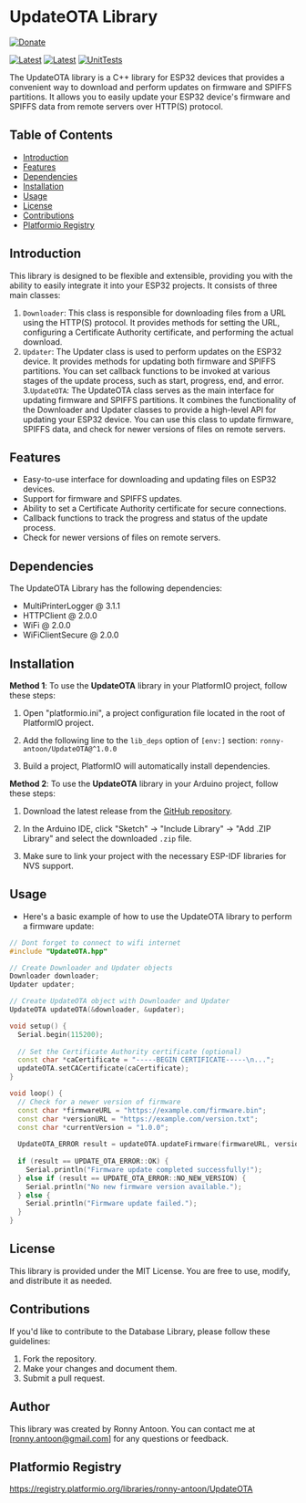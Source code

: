 # UpdateOTA Library

[![Donate](https://img.shields.io/badge/Donate-PayPal-green.svg)](https://www.paypal.com/donate/?hosted_button_id=BACPRJTAU4G4E)

[![Latest](https://img.shields.io/github/v/tag/ronny-antoon/UpdateOTA?color=red&label=last+release)](https://github.com/ronny-antoon/UpdateOTA/releases)
[![Latest](https://badges.registry.platformio.org/packages/ronny-antoon/library/UpdateOTA.svg)](https://registry.platformio.org/libraries/ronny-antoon/UpdateOTA)
[![UnitTests](https://github.com/ronny-antoon/UpdateOTA/actions/workflows/build-and-test-embeded.yaml/badge.svg)](https://github.com/ronny-antoon/UpdateOTA/actions/workflows/build-and-test-embeded.yaml)

The UpdateOTA library is a C++ library for ESP32 devices that provides a convenient way to download and perform updates on firmware and SPIFFS partitions. It allows you to easily update your ESP32 device's firmware and SPIFFS data from remote servers over HTTP(S) protocol.

## Table of Contents
- [Introduction](#introduction)
- [Features](#features)
- [Dependencies](#dependencies)
- [Installation](#installation)
- [Usage](#usage)
- [License](#license)
- [Contributions](#contributions)
- [Platformio Registry](#platformio-registry)

## Introduction

This library is designed to be flexible and extensible, providing you with the ability to easily integrate it into your ESP32 projects. It consists of three main classes:
1. `Downloader`: This class is responsible for downloading files from a URL using the HTTP(S) protocol. It provides methods for setting the URL, configuring a Certificate Authority certificate, and performing the actual download.
2. `Updater`: The Updater class is used to perform updates on the ESP32 device. It provides methods for updating both firmware and SPIFFS partitions. You can set callback functions to be invoked at various stages of the update process, such as start, progress, end, and error.
3.`UpdateOTA`: The UpdateOTA class serves as the main interface for updating firmware and SPIFFS partitions. It combines the functionality of the Downloader and Updater classes to provide a high-level API for updating your ESP32 device. You can use this class to update firmware, SPIFFS data, and check for newer versions of files on remote servers.

## Features

- Easy-to-use interface for downloading and updating files on ESP32 devices.
- Support for firmware and SPIFFS updates.
- Ability to set a Certificate Authority certificate for secure connections.
- Callback functions to track the progress and status of the update process.
- Check for newer versions of files on remote servers.

## Dependencies

The UpdateOTA Library has the following dependencies:
- MultiPrinterLogger @ 3.1.1
- HTTPClient @ 2.0.0
- WiFi @ 2.0.0
- WiFiClientSecure @ 2.0.0

## Installation

**Method 1**:
To use the **UpdateOTA** library in your PlatformIO project, follow these steps:

1. Open "platformio.ini", a project configuration file located in the root of PlatformIO project.

2. Add the following line to the `lib_deps` option of `[env:]` section:
`ronny-antoon/UpdateOTA@^1.0.0`

3. Build a project, PlatformIO will automatically install dependencies.

**Method 2**:
To use the **UpdateOTA** library in your Arduino project, follow these steps:

1. Download the latest release from the [GitHub repository](https://github.com/ronny-antoon/UpdateOTA).

2. In the Arduino IDE, click "Sketch" -> "Include Library" -> "Add .ZIP Library" and select the downloaded `.zip` file.

3. Make sure to link your project with the necessary ESP-IDF libraries for NVS support.

## Usage

- Here's a basic example of how to use the UpdateOTA library to perform a firmware update:

```cpp
// Dont forget to connect to wifi internet
#include "UpdateOTA.hpp"

// Create Downloader and Updater objects
Downloader downloader;
Updater updater;

// Create UpdateOTA object with Downloader and Updater
UpdateOTA updateOTA(&downloader, &updater);

void setup() {
  Serial.begin(115200);
  
  // Set the Certificate Authority certificate (optional)
  const char *caCertificate = "-----BEGIN CERTIFICATE-----\n...";
  updateOTA.setCACertificate(caCertificate);
}

void loop() {
  // Check for a newer version of firmware
  const char *firmwareURL = "https://example.com/firmware.bin";
  const char *versionURL = "https://example.com/version.txt";
  const char *currentVersion = "1.0.0";
  
  UpdateOTA_ERROR result = updateOTA.updateFirmware(firmwareURL, versionURL, currentVersion);
  
  if (result == UPDATE_OTA_ERROR::OK) {
    Serial.println("Firmware update completed successfully!");
  } else if (result == UPDATE_OTA_ERROR::NO_NEW_VERSION) {
    Serial.println("No new firmware version available.");
  } else {
    Serial.println("Firmware update failed.");
  }
}
```

## License

This library is provided under the MIT License. You are free to use, modify, and distribute it as needed.

## Contributions

If you'd like to contribute to the Database Library, please follow these guidelines:
1. Fork the repository.
2. Make your changes and document them.
3. Submit a pull request.

## Author

This library was created by Ronny Antoon. You can contact me at [ronny.antoon@gmail.com] for any questions or feedback.

## Platformio Registry

https://registry.platformio.org/libraries/ronny-antoon/UpdateOTA
